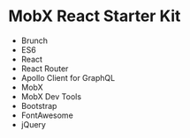 # MobX React Starter Kit
 - Brunch
 - ES6
 - React
 - React Router
 - Apollo Client for GraphQL
 - MobX
 - MobX Dev Tools
 - Bootstrap
 - FontAwesome
 - jQuery
